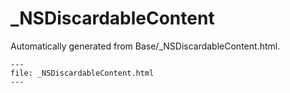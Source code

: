 
# _NSDiscardableContent

Automatically generated from Base/_NSDiscardableContent.html.

``` {raw} html
---
file: _NSDiscardableContent.html
---
```
